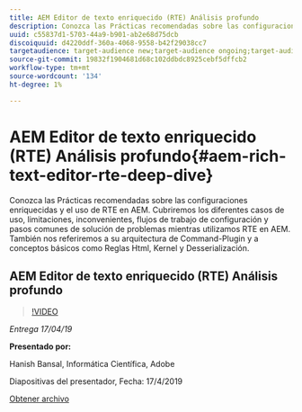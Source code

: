 ```yaml
---
title: AEM Editor de texto enriquecido (RTE) Análisis profundo
description: Conozca las Prácticas recomendadas sobre las configuraciones enriquecidas y el uso de RTE en AEM. Cubriremos los diferentes casos de uso, limitaciones, inconvenientes, flujos de trabajo de configuración y pasos comunes de solución de problemas mientras utilizamos RTE en AEM. También nos referiremos a su arquitectura de Command-Plugin y a conceptos básicos como Reglas Html, Kernel y Desserialización.
uuid: c55837d1-5703-44a9-b901-ab2e68d75dcb
discoiquuid: d4220ddf-360a-4068-9558-b42f29038cc7
targetaudience: target-audience new;target-audience ongoing;target-audience upgrader
source-git-commit: 19832f1904681d68c102ddbdc8925cebf5dffcb2
workflow-type: tm+mt
source-wordcount: '134'
ht-degree: 1%

---
```



# AEM Editor de texto enriquecido (RTE) Análisis profundo{#aem-rich-text-editor-rte-deep-dive}

Conozca las Prácticas recomendadas sobre las configuraciones enriquecidas y el uso de RTE en AEM. Cubriremos los diferentes casos de uso, limitaciones, inconvenientes, flujos de trabajo de configuración y pasos comunes de solución de problemas mientras utilizamos RTE en AEM. También nos referiremos a su arquitectura de Command-Plugin y a conceptos básicos como Reglas Html, Kernel y Desserialización.

## AEM Editor de texto enriquecido (RTE) Análisis profundo

>[!VIDEO](https://video.tv.adobe.com/v/27087/?quality=9)

*Entrega 17/04/19*

**Presentado por:**

Hanish Bansal, Informática Científica, Adobe

Diapositivas del presentador, Fecha: 17/4/2019

[Obtener archivo](assets/aem-gems-aem-rte-04172019.pdf)
